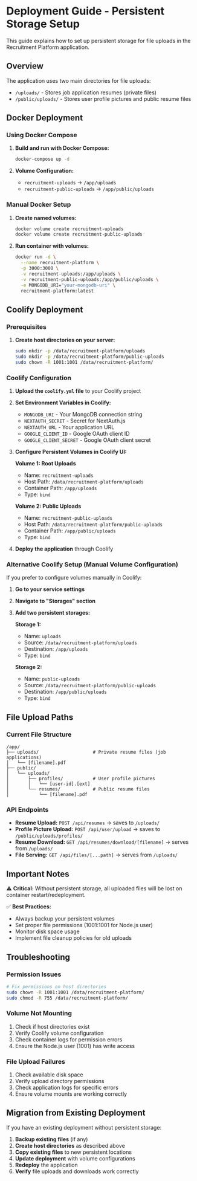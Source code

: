 # Deployment Guide - Persistent Storage Setup

This guide explains how to set up persistent storage for file uploads in the Recruitment Platform application.

## Overview

The application uses two main directories for file uploads:
- `/uploads/` - Stores job application resumes (private files)
- `/public/uploads/` - Stores user profile pictures and public resume files

## Docker Deployment

### Using Docker Compose

1. **Build and run with Docker Compose:**
   ```bash
   docker-compose up -d
   ```

2. **Volume Configuration:**
   - `recruitment-uploads` → `/app/uploads`
   - `recruitment-public-uploads` → `/app/public/uploads`

### Manual Docker Setup

1. **Create named volumes:**
   ```bash
   docker volume create recruitment-uploads
   docker volume create recruitment-public-uploads
   ```

2. **Run container with volumes:**
   ```bash
   docker run -d \
     --name recruitment-platform \
     -p 3000:3000 \
     -v recruitment-uploads:/app/uploads \
     -v recruitment-public-uploads:/app/public/uploads \
     -e MONGODB_URI="your-mongodb-uri" \
     recruitment-platform:latest
   ```

## Coolify Deployment

### Prerequisites

1. **Create host directories on your server:**
   ```bash
   sudo mkdir -p /data/recruitment-platform/uploads
   sudo mkdir -p /data/recruitment-platform/public-uploads
   sudo chown -R 1001:1001 /data/recruitment-platform/
   ```

### Coolify Configuration

1. **Upload the `coolify.yml` file** to your Coolify project

2. **Set Environment Variables in Coolify:**
   - `MONGODB_URI` - Your MongoDB connection string
   - `NEXTAUTH_SECRET` - Secret for NextAuth.js
   - `NEXTAUTH_URL` - Your application URL
   - `GOOGLE_CLIENT_ID` - Google OAuth client ID
   - `GOOGLE_CLIENT_SECRET` - Google OAuth client secret

3. **Configure Persistent Volumes in Coolify UI:**
   
   **Volume 1: Root Uploads**
   - Name: `recruitment-uploads`
   - Host Path: `/data/recruitment-platform/uploads`
   - Container Path: `/app/uploads`
   - Type: `bind`
   
   **Volume 2: Public Uploads**
   - Name: `recruitment-public-uploads`
   - Host Path: `/data/recruitment-platform/public-uploads`
   - Container Path: `/app/public/uploads`
   - Type: `bind`

4. **Deploy the application** through Coolify

### Alternative Coolify Setup (Manual Volume Configuration)

If you prefer to configure volumes manually in Coolify:

1. **Go to your service settings**
2. **Navigate to "Storages" section**
3. **Add two persistent storages:**

   **Storage 1:**
   - Name: `uploads`
   - Source: `/data/recruitment-platform/uploads`
   - Destination: `/app/uploads`
   - Type: `bind`

   **Storage 2:**
   - Name: `public-uploads`
   - Source: `/data/recruitment-platform/public-uploads`
   - Destination: `/app/public/uploads`
   - Type: `bind`

## File Upload Paths

### Current File Structure

```
/app/
├── uploads/                    # Private resume files (job applications)
│   └── [filename].pdf
├── public/
│   └── uploads/
│       ├── profiles/           # User profile pictures
│       │   └── [user-id].[ext]
│       └── resumes/            # Public resume files
│           └── [filename].pdf
```

### API Endpoints

- **Resume Upload:** `POST /api/resumes` → saves to `/uploads/`
- **Profile Picture Upload:** `POST /api/user/upload` → saves to `/public/uploads/profiles/`
- **Resume Download:** `GET /api/resumes/download/[filename]` → serves from `/uploads/`
- **File Serving:** `GET /api/files/[...path]` → serves from `/uploads/`

## Important Notes

⚠️ **Critical:** Without persistent storage, all uploaded files will be lost on container restart/redeployment.

✅ **Best Practices:**
- Always backup your persistent volumes
- Set proper file permissions (1001:1001 for Node.js user)
- Monitor disk space usage
- Implement file cleanup policies for old uploads

## Troubleshooting

### Permission Issues
```bash
# Fix permissions on host directories
sudo chown -R 1001:1001 /data/recruitment-platform/
sudo chmod -R 755 /data/recruitment-platform/
```

### Volume Not Mounting
1. Check if host directories exist
2. Verify Coolify volume configuration
3. Check container logs for permission errors
4. Ensure the Node.js user (1001) has write access

### File Upload Failures
1. Check available disk space
2. Verify upload directory permissions
3. Check application logs for specific errors
4. Ensure volume mounts are working correctly

## Migration from Existing Deployment

If you have an existing deployment without persistent storage:

1. **Backup existing files** (if any)
2. **Create host directories** as described above
3. **Copy existing files** to new persistent locations
4. **Update deployment** with volume configurations
5. **Redeploy** the application
6. **Verify** file uploads and downloads work correctly